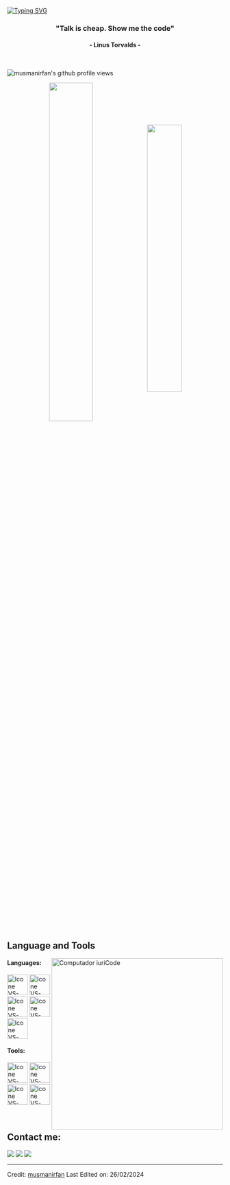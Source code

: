 [![Typing SVG](https://readme-typing-svg.herokuapp.com?color=blue&size=35&center=true&vCenter=true&width=1000&lines=Welcome+to+my+GitHub+profile!;My+name+is+Muhammad+Usman;I'm+a+Software+Engineer)](https://git.io/typing-svg)
 
<h3 align="center">"Talk is cheap. Show me the code"</h3>
<h4 align="center">- Linus Torvalds -</h4>

<br>
<p align="left"> <img src="https://komarev.com/ghpvc/?username=shehza-d&label=Profile%20views&color=0e75b6&style=flat" alt="musmanirfan's github profile views" /> </p>

<div align="center" style="margin-bottom:200px">
 <img width=45% align="center" src="https://github-readme-stats.vercel.app/api?username=musmanirfan&theme=fantasy&show_icons=true" />
 <img width=40% align="center" src="https://github-readme-stats.vercel.app/api/top-langs/?username=musmanirfan&layout=compact&theme=fantasy" />
</div>


<br>

## Language and Tools

<img src="https://raw.githubusercontent.com/MicaelliMedeiros/micaellimedeiros/master/image/computer-illustration.png" min-width="400px" max-width="400px" width="400px" align="right" alt="Computador iuriCode">

#### Languages:
  [<img height="48px" width="48px" alt="Icone VS-Code" src="https://skillicons.dev/icons?i=html"/>](https://developer.mozilla.org/en-US/docs/Web/HTML)
  [<img height="48px" width="48px" alt="Icone VS-Code" src="https://skillicons.dev/icons?i=css"/>](https://developer.mozilla.org/en-US/docs/Web/CSS)
  [<img height="48px" width="48px" alt="Icone VS-Code" src="https://skillicons.dev/icons?i=js"/>](https://developer.mozilla.org/en-US/docs/Web/JavaScript)
  [<img height="48px" width="48px" alt="Icone VS-Code" src="https://skillicons.dev/icons?i=nodejs"/>](https://nodejs.org/en)
  [<img height="48px" width="48px" alt="Icone VS-Code" src="https://skillicons.dev/icons?i=react"/>](https://react.dev/)

#### Tools:

  [<img height="48px" width="48px" alt="Icone VS-Code" src="https://skillicons.dev/icons?i=figma"/>](https://www.figma.com/)
  [<img height="48px" width="48px" alt="Icone VS-Code" src="https://skillicons.dev/icons?i=vscode"/>](https://code.visualstudio.com/)
  [<img height="48px" width="48px" alt="Icone VS-Code" src="https://skillicons.dev/icons?i=github"/>](https://github.com/)
  [<img height="48px" width="48px" alt="Icone VS-Code" src="https://skillicons.dev/icons?i=git"/>](https://git-scm.com/)

<br>

## Contact me:
<div>
<a href="https://www.instagram.com/usman_k5_" target="_blank"><img loading="lazy" src="https://img.shields.io/badge/-Instagram-%23E4405F?style=for-the-badge&logo=instagram&logoColor=white" target="_blank"></a>
<a href = "mailto: usmanmala356@gmail.com"><img loading="lazy" src="https://img.shields.io/badge/Gmail-D14836?style=for-the-badge&logo=gmail&logoColor=white" target="_blank"></a>
<a href="https://www.linkedin.com/in/musmanirfan" target="_blank"><img loading="lazy" src="https://img.shields.io/badge/-LinkedIn-%230077B5?style=for-the-badge&logo=linkedin&logoColor=white" target="_blank"></a>   
</div>


------
Credit: [musmanirfan](https://github.com/musmanirfan)
Last Edited on: 26/02/2024
